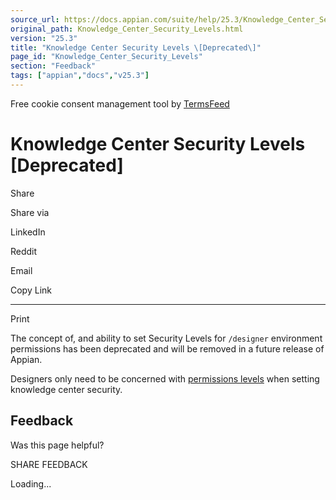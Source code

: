 ```yaml
---
source_url: https://docs.appian.com/suite/help/25.3/Knowledge_Center_Security_Levels.html
original_path: Knowledge_Center_Security_Levels.html
version: "25.3"
title: "Knowledge Center Security Levels \[Deprecated\]"
page_id: "Knowledge_Center_Security_Levels"
section: "Feedback"
tags: ["appian","docs","v25.3"]
---
```



Free cookie consent management tool by [TermsFeed](https://www.termsfeed.com/)

# Knowledge Center Security Levels \[Deprecated\]

Share

Share via

LinkedIn

Reddit

Email

Copy Link

* * *

Print

The concept of, and ability to set Security Levels for `/designer` environment permissions has been deprecated and will be removed in a future release of Appian.

Designers only need to be concerned with [permissions levels](folder-object.html#prodlink-knowledge-center-security) when setting knowledge center security.

## Feedback

Was this page helpful?

SHARE FEEDBACK

Loading...